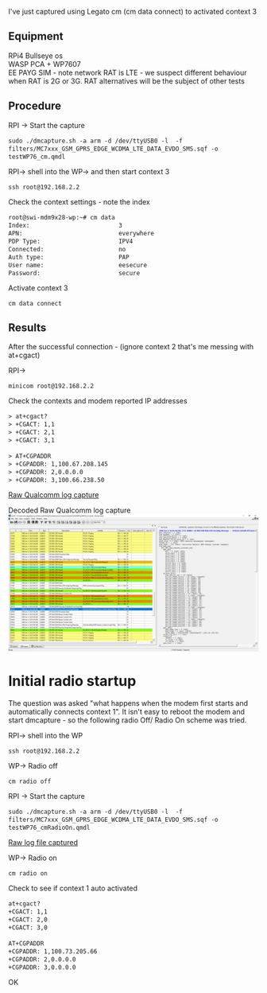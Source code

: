 I've just captured using Legato cm (cm data connect) to activated context 3


## Equipment
RPi4 Bullseye os  
WASP PCA + WP7607   
EE PAYG SIM - note network RAT is LTE - we suspect different behaviour when RAT is 2G or 3G. RAT alternatives will be the subject of other tests   



## Procedure

RPI -> Start the capture
```
sudo ./dmcapture.sh -a arm -d /dev/ttyUSB0 -l  -f filters/MC7xxx_GSM_GPRS_EDGE_WCDMA_LTE_DATA_EVDO_SMS.sqf -o testWP76_cm.qmdl
```

RPI-> shell into the WP->  and then start context 3
```
ssh root@192.168.2.2
```

Check the context settings - note the index
```
root@swi-mdm9x28-wp:~# cm data
Index:                         3
APN:                           everywhere
PDP Type:                      IPV4
Connected:                     no
Auth type:                     PAP
User name:                     eesecure
Password:                      secure
```

Activate context 3
```
cm data connect
```


## Results

After the successful connection -  (ignore context 2 that's me messing with at+cgact)

RPI-> 
```
minicom root@192.168.2.2
```


Check the contexts and modem reported IP addresses

```
> at+cgact?
> +CGACT: 1,1
> +CGACT: 2,1
> +CGACT: 3,1

> AT+CGPADDR
> +CGPADDR: 1,100.67.208.145
> +CGPADDR: 2,0.0.0.0
> +CGPADDR: 3,100.66.238.50
```

[Raw Qualcomm log capture](./testWP76_cm.qmdl)  

Decoded Raw Qualcomm log capture
![Sierra DM log decode](./WP_CM_QualcomDMDecode_1.png)


# Initial radio startup
The question was asked "what happens when the modem first starts and automatically connects context 1".
It isn't easy to reboot the modem and start dmcapture - so the following radio Off/ Radio On scheme was tried.

RPI-> shell into the WP  
```
ssh root@192.168.2.2
```
WP-> Radio off  
```
cm radio off
```


RPI -> Start the capture  
```
sudo ./dmcapture.sh -a arm -d /dev/ttyUSB0 -l  -f filters/MC7xxx_GSM_GPRS_EDGE_WCDMA_LTE_DATA_EVDO_SMS.sqf -o testWP76_cmRadioOn.qmdl
```

[Raw log file captured](./testWP76_cmRadioOn.qmdl)

WP-> Radio on  
```
cm radio on
```

Check to see if context 1 auto activated
```
at+cgact?
+CGACT: 1,1
+CGACT: 2,0
+CGACT: 3,0

AT+CGPADDR
+CGPADDR: 1,100.73.205.66
+CGPADDR: 2,0.0.0.0
+CGPADDR: 3,0.0.0.0
```



OK 
